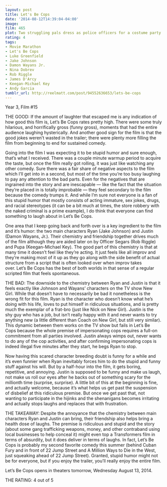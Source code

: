 ```yaml
---
layout: post
title: Let's Be Cops
date: '2014-08-12T14:39:04-04:00'
image: 
film: 465
plot: Two struggling pals dress as police officers for a costume party and become neighborhood sensations. But when these newly-minted “heroes” get tangled in a real life web of mobsters and dirty detectives, they must put their fake badges on the line.
rating: 4
tags:
- Movie Marathon
- Let's Be Cops
- Luke Greenfield
- Jake Johnson
- Damon Wayans Jr.
- Nina Dobrev
- Rob Riggle
- James D'Arcy
- Keegan-Michael Key
- Andy Garcia
tumblr_url: http://reelmatt.com/post/94552636653/lets-be-cops
---
```


Year 3, Film #15

THE GOOD: If the amount of laughter that escaped me is any indication of how good this film is, Let’s Be Cops rates pretty high. There were some truly hilarious, and horrifically gross (funny gross), moments that had the entire audience laughing hysterically. And another good sign for the film is that the good jokes weren’t wasted in the trailer; there were plenty more filling the film from beginning to end for sustained comedy.

Going into the film I was expecting it to be stupid humor and sure enough, that’s what I received. There was a couple minute warmup period to acquire the taste, but once the film really got rolling, it was just like watching any other comedy. Sure there was a fair share of negative aspects to the film which I’ll get into in a second, but most of the time you’re too busy laughing to pay any attention to the bad parts. Even for the negatives that are ingrained into the story and are inescapable — like the fact that the situation they’re placed in is totally improbable — they feel secondary to the film because the comedy trumps it. And while I’m sure not everyone is a fan of this stupid humor that mostly consists of acting immature, sex jokes, drugs, and racial stereotypes (it can be a bit much at times, the store robbery with the naked criminal is a prime example), I do think that everyone can find something to laugh about in Let’s Be Cops.

One area that I keep going back and forth over is a key ingredient to the film and it’s humor: the two main characters Ryan (Jake Johnson) and Justin (Damon Wayans, Jr.). Their chemistry and friendship together drives much of the film although they are aided later on by Officer Segars (Rob Riggle) and Pupa (Keegan-Michael Key). The good part of this chemistry is that at many time it doesn’t feel like they’re acting. It just feels like all improv and they’re making most of it up as they go along with the side benefit of actual structure from a script that is often looked over when improv takes over. Let’s Be Cops has the best of both worlds in that sense of a regular scripted film that feels spontaneous.

THE BAD: The downside to the chemistry between Ryan and Justin is that it feels exactly like Johnson and Wayans’ characters on the TV show New Girl. While that doesn’t have to necessarily be bad it nonetheless is the wrong fit for this film. Ryan is the character who doesn’t know what he’s doing with his life, loves to put himself in ridiculous situations, and is pretty much the exemplar of a frat-bro (just like Nick on New Girl). Justin is the shy guy who has a job, but isn’t really happy with it and never wants to try anything new (a little different than Coach on New Girl, but still very similar). This dynamic between them works on the TV show but fails in Let’s Be Cops because the whole premise of impersonating cops requires a full-on commitment from all parties involved. Justin always wimps out, never wants to do any of the cop activities, and after confirming impersonating cops is indeed illegal five minutes after they start, he begs Ryan to stop.

Now having this scared character breeding doubt is funny for a while and it’s even funnier when Ryan inevitably forces him to do the stupid and funny stuff against his will. But by a half-hour into the film, it gets boring, repetitive, and annoying. Justin is supposed to be funny and make us laugh, not make us roll our eyes after he backs out of something scary for the millionth time (surprise, surprise). A little bit of this at the beginning is fine, and actually welcome, because it’s what helps us get past the suspension of disbelief at this ridiculous premise. But once we get past that, not wanting to participate in the hijinks and the shenanigans becomes irritating and actually stops laughs and replaces that with frustration.

THE TAKEAWAY: Despite the annoyance that the chemistry between main characters Ryan and Justin can bring, their friendship also helps bring a health dose of laughs. The premise is ridiculous and stupid and the story (about some gang trafficking weapons, money, and other contraband using local businesses to help conceal it) might even top a Transformers film in terms of absurdity, but it does deliver in terms of laughs. In fact, Let’s Be Cops is probably my second favorite comedy this summer (behind Cuban Fury and in front of 22 Jump Street and A Million Ways to Die in the West, just squeaking ahead of 22 Jump Street). Granted, stupid humor might not be for everyone, but if you enjoy the trailer, you’ll really enjoy the entire film.

Let’s Be Cops opens in theaters tomorrow, Wednesday August 13, 2014.

THE RATING: 4 out of 5
